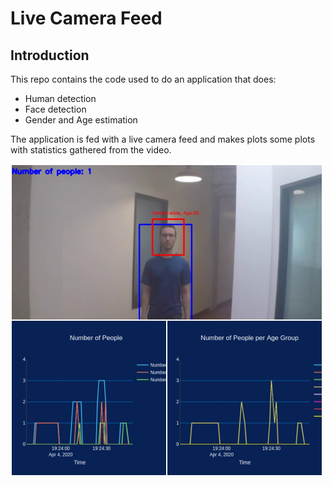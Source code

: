 # Live Camera Feed

## Introduction

This repo contains the code used to do an application that does:
* Human detection
* Face detection
* Gender and Age estimation

The application is fed with a live camera feed and makes plots some plots with statistics gathered from the video.

<img src="https://raw.githubusercontent.com/thiagodma/LiveCameraFeed/master/images/img.jpg" width="500" height="500" align="middle" />
